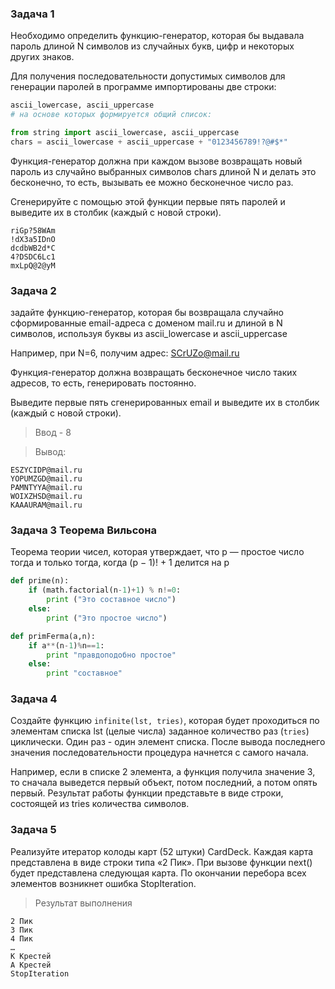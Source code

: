 ### Задача 1

Необходимо определить функцию-генератор, которая бы выдавала пароль длиной N символов из случайных букв, цифр и некоторых других знаков. 

Для получения последовательности допустимых символов для генерации паролей в программе импортированы две строки: 

```python
ascii_lowercase, ascii_uppercase 
# на основе которых формируется общий список:

from string import ascii_lowercase, ascii_uppercase
chars = ascii_lowercase + ascii_uppercase + "0123456789!?@#$*"

```

Функция-генератор должна при каждом вызове возвращать новый пароль из случайно выбранных символов chars длиной N и делать это бесконечно, то есть, вызывать ее можно бесконечное число раз. 

Сгенерируйте с помощью этой функции первые пять паролей и выведите их в столбик (каждый с новой строки).

```
riGp?58WAm
!dX3a5IDnO
dcdbWB2d*C
4?DSDC6Lc1
mxLpQ@2@yM
```


### Задача 2
задайте функцию-генератор, которая бы возвращала случайно сформированные email-адреса с доменом mail.ru и длиной в N символов, используя буквы из ascii_lowercase и ascii_uppercase

Например, при N=6, получим адрес: SCrUZo@mail.ru

Функция-генератор должна возвращать бесконечное число таких адресов, то есть, генерировать постоянно. 

Выведите первые пять сгенерированных email и выведите их в столбик (каждый с новой строки).

> Ввод - 8

> Вывод:
```
ESZYCIDP@mail.ru
YOPUMZGD@mail.ru
PAMNTYYA@mail.ru
WOIXZHSD@mail.ru
KAAAURAM@mail.ru
```


### Задача 3 Теорема Вильсона

Теорема теории чисел, которая утверждает, что p — простое число тогда и только тогда, когда (p − 1)! + 1 делится на p

```python
def prime(n):
    if (math.factorial(n-1)+1) % n!=0:
        print ("Это составное число")
    else:
        print ("Это простое число")
```


```python
def primFerma(a,n):
    if a**(n-1)%n==1:
        print "правдоподобно простое"
    else:
        print "составное"
```

### Задача 4

Создайте функцию `infinite(lst, tries)`, которая будет проходиться по элементам списка lst (целые числа) заданное количество раз (`tries`) циклически. 
Один раз - один элемент списка. 
После вывода последнего значения последовательности процедура начнется с самого начала.

Например, если в списке 2 элемента, а функция получила значение 3, то сначала выведется первый объект, потом последний, а потом опять первый. 
Результат работы функции представьте в виде строки, состоящей из tries количества символов.

### Задача 5

Реализуйте итератор колоды карт (52 штуки) CardDeck. Каждая карта представлена в виде строки типа «2 Пик». При вызове функции next() будет представлена следующая карта. По окончании перебора всех элементов возникнет ошибка StopIteration.

> Результат выполнения
```
2 Пик
3 Пик
4 Пик
…
K Крестей
A Крестей
StopIteration
```
